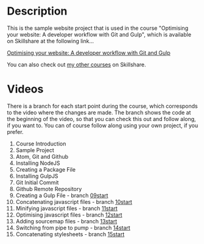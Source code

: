 Description
===========

This is the sample website project that is used in the course "Optimising your website: A developer workflow with Git and Gulp", which is available on Skillshare at the following link...

[Optimising your website: A developer workflow with Git and Gulp](https://www.skillshare.com/classes/Optimising-your-website-A-development-workflow-with-Git-and-Gulp/1578429632/)

You can also check out [my other courses](https://www.skillshare.com/user/riklewis) on Skillshare.

Videos
======

There is a branch for each start point during the course, which corresponds to the video where the changes are made.  The branch shows the code at the beginning of the video, so that you can check this out and follow along, if you want to.  You can of course follow along using your own project, if you prefer.

1. Course Introduction
2. Sample Project
3. Atom, Git and Github
4. Installing NodeJS
5. Creating a Package File
6. Installing GulpJS
7. Git Initial Commit
8. Github Remote Repository
9. Creating a Gulp File - branch [09start](https://github.com/riklewis/optimisation-course/tree/09start)
10. Concatenating javascript files - branch [10start](https://github.com/riklewis/optimisation-course/tree/10start)
11. Minifying javascript files - branch [11start](https://github.com/riklewis/optimisation-course/tree/11start)
12. Optimising javascript files - branch [12start](https://github.com/riklewis/optimisation-course/tree/12start)
13. Adding sourcemap files - branch [13start](https://github.com/riklewis/optimisation-course/tree/13start)
14. Switching from pipe to pump - branch [14start](https://github.com/riklewis/optimisation-course/tree/14start)
15. Concatenating stylesheets - branch [15start](https://github.com/riklewis/optimisation-course/tree/15start)
